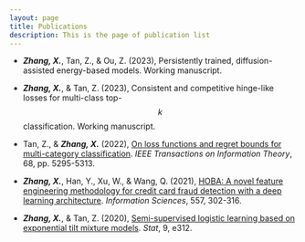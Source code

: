 ```yaml
---
layout: page
title: Publications
description: This is the page of publication list
---
```


- **_Zhang, X._**, Tan, Z., & Ou, Z. (2023), Persistently trained, diffusion-assisted energy-based models. Working manuscript.

- **_Zhang, X._**, & Tan, Z. (2023), Consistent and competitive hinge-like losses for multi-class top-$$k$$ classification. Working manuscript.

- Tan, Z., & **_Zhang, X._** (2022), [On loss functions and regret bounds for multi-category classification](https://ieeexplore.ieee.org/document/9758779). _IEEE Transactions on Information Theory_, 68, pp. 5295-5313.

- **_Zhang, X._**, Han, Y., Xu, W., & Wang, Q. (2021), [HOBA: A novel feature engineering methodology for credit card fraud detection with a deep learning architecture](https://www.sciencedirect.com/science/article/pii/S002002551930427X). _Information Sciences_, 557, 302-316.

- **_Zhang, X._**, & Tan, Z. (2020), [Semi-supervised logistic learning based on exponential tilt mixture models](https://onlinelibrary.wiley.com/doi/full/10.1002/sta4.312). _Stat_, 9, e312.
